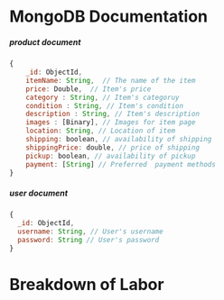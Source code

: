 # MongoDB Documentation

##### product document

```js
{
    _id: ObjectId,
    itemName: String,  // The name of the item
    price: Double,  // Item's price
    category : String, // Item's categoruy
    condition : String, // Item's condition
    description : String, // Item's description
    images : [Binary], // Images for item page
    location: String, // Location of item
    shipping: boolean, // availability of shipping
    shippingPrice: double, // price of shipping
    pickup: boolean, // availability of pickup
    payment: [String] // Preferred  payment methods
}
```


##### user document

```js
{
  _id: ObjectId,
  username: String, // User's username
  password: String // User's password
}
```

# Breakdown of Labor
